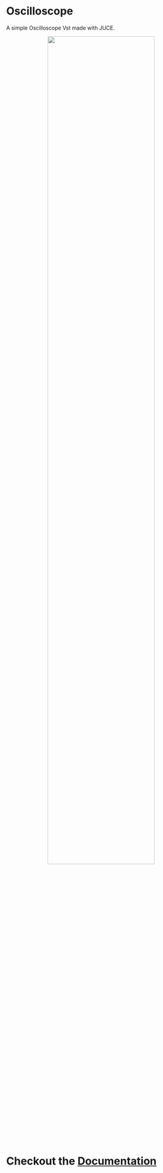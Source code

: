 # Oscilloscope

A simple Oscilloscope Vst made with JUCE.

<p align="center">
   <img src="https://github.com/waddafunk/Oscilloscope/blob/master/images/with_ableton.png" width=75%">
</p>


# Checkout the [**Documentation**](https://waddafunk.github.io/Oscilloscope/)

 
